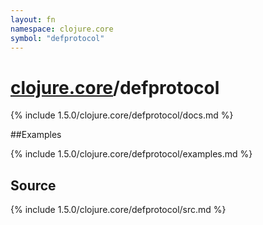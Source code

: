 ```yaml
---
layout: fn
namespace: clojure.core
symbol: "defprotocol"
---
```


# [clojure.core](../)/defprotocol

{% include 1.5.0/clojure.core/defprotocol/docs.md %}

##Examples

{% include 1.5.0/clojure.core/defprotocol/examples.md %}
## Source
{% include 1.5.0/clojure.core/defprotocol/src.md %}


